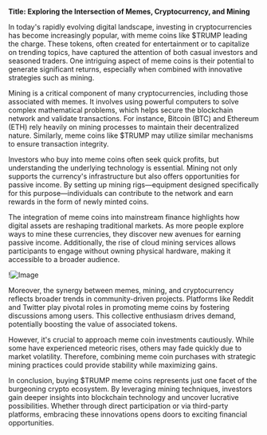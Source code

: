 **Title: Exploring the Intersection of Memes, Cryptocurrency, and Mining**

In today's rapidly evolving digital landscape, investing in cryptocurrencies has become increasingly popular, with meme coins like $TRUMP leading the charge. These tokens, often created for entertainment or to capitalize on trending topics, have captured the attention of both casual investors and seasoned traders. One intriguing aspect of meme coins is their potential to generate significant returns, especially when combined with innovative strategies such as mining.

Mining is a critical component of many cryptocurrencies, including those associated with memes. It involves using powerful computers to solve complex mathematical problems, which helps secure the blockchain network and validate transactions. For instance, Bitcoin (BTC) and Ethereum (ETH) rely heavily on mining processes to maintain their decentralized nature. Similarly, meme coins like $TRUMP may utilize similar mechanisms to ensure transaction integrity.

Investors who buy into meme coins often seek quick profits, but understanding the underlying technology is essential. Mining not only supports the currency's infrastructure but also offers opportunities for passive income. By setting up mining rigs—equipment designed specifically for this purpose—individuals can contribute to the network and earn rewards in the form of newly minted coins.

The integration of meme coins into mainstream finance highlights how digital assets are reshaping traditional markets. As more people explore ways to mine these currencies, they discover new avenues for earning passive income. Additionally, the rise of cloud mining services allows participants to engage without owning physical hardware, making it accessible to a broader audience.

!![Image](https://github.com/user-attachments/assets/3be06921-4469-491d-bd37-5f14c53422b7)

Moreover, the synergy between memes, mining, and cryptocurrency reflects broader trends in community-driven projects. Platforms like Reddit and Twitter play pivotal roles in promoting meme coins by fostering discussions among users. This collective enthusiasm drives demand, potentially boosting the value of associated tokens.

However, it's crucial to approach meme coin investments cautiously. While some have experienced meteoric rises, others may fade quickly due to market volatility. Therefore, combining meme coin purchases with strategic mining practices could provide stability while maximizing gains.

In conclusion, buying $TRUMP meme coins represents just one facet of the burgeoning crypto ecosystem. By leveraging mining techniques, investors gain deeper insights into blockchain technology and uncover lucrative possibilities. Whether through direct participation or via third-party platforms, embracing these innovations opens doors to exciting financial opportunities.